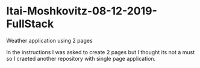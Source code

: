 # Itai-Moshkovitz-08-12-2019-FullStack
Weather application using 2 pages

In the instructions I was asked to create 2 pages but I thought its not a must so I craeted another repository with single page application.


